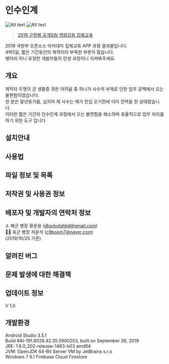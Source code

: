# 인수인계
![Alt text](https://img.shields.io/badge/data-app-green) ![Alt text](https://img.shields.io/badge/price-%240-lightgrey) 
> [2019 군장병 공개SW 역량강화 집체교육](http://osam.kr/osam/collective/offline)  

2019 국방부 오픈소스 아카데미 집체교육 APP 과정 결과물입니다.  
4박5일, 짧은 기간동안의 제작이라 부족한 부분이 많습니다.  
병아리 아니 유정란 개발자들의 탄생 과정이니 지켜봐주세요. 

## 개요
 제작자 두명이 군 생활중 겪은 어려움 중 하나가 사수의 부재로 인한 업무 공백에서 오는 불편함이였습니다.  
 한 분은 말년휴가를, 심지어 제 사수는 제가 전입 오기전에 이미 전역을 한 상태였습니다.  
 이러한 짧은 기간의 인수인계 과정에서 오는 불편함을 해소하며 효율적으로 업무 처리를 하기 위한 도구 입니다   
 
## 설치안내
 
## 사용법

## 파일 정보 및 목록

## 저작권 및 사용권 정보

## 배포자 및 개발자의 연락처 정보
:anchor: 해군 병장 황윤용 (dbsdydghkd@gmail.com)  
:running_man: 육군 병장 차윤석 (c9boom7@naver.com)   
(2019/10/25 기준)
## 알려진 버그

## 문제 발생에 대한 해결책

## 업데이트 정보
V 1.0
## 개발환경

 Android Studio 3.5.1  
 Build #AI-191.8026.42.35.5900203, built on September 26, 2019  
 JRE: 1.8.0_202-release-1483-b03 amd64  
 JVM: OpenJDK 64-Bit Server VM by JetBrains s.r.o  
 Windows 7 6.1
 Firebase Cloud Firestore
